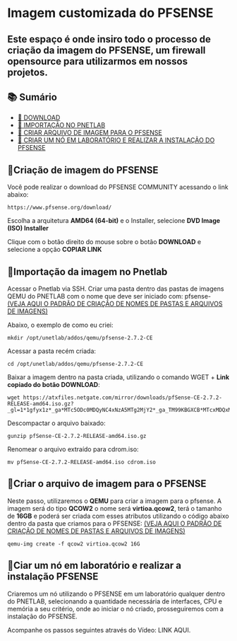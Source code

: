 # Imagem customizada do PFSENSE
<h2 aligh="center">
 Este espaço é onde insiro todo o processo de criação da imagem do PFSENSE, um firewall opensource para utilizarmos em nossos projetos.
</h2>

## 📚 Sumário

- [🚀 DOWNLOAD](#download)
- [🚀 IMPORTAÇÃO NO PNETLAB](#importação)
- [🚀 CRIAR ARQUIVO DE IMAGEM PARA O PFSENSE](#imagem)
- [🚀 CRIAR UM NÓ EM LABORATÓRIO E REALIZAR A INSTALAÇÃO DO PFSENSE](#windows)


## 🚀Criação de imagem do PFSENSE<a id="download"></a>

Você pode realizar o download do PFSENSE COMMUNITY acessando o link abaixo:
```
https://www.pfsense.org/download/
```
Escolha a arquitetura **AMD64 (64-bit)** e o Installer, selecione **DVD Image (ISO) Installer**

Clique com o botão direito do mouse sobre o botão **DOWNLOAD** e selecione a opção **COPIAR LINK**

## 🚀Importação da imagem no Pnetlab<a id="importação"></a>

Acessar o Pnetlab via SSH.
Criar uma pasta dentro das pastas de imagens QEMU do PNETLAB com o nome que deve ser iniciado com: pfsense- 
[(VEJA AQUI O PADRÃO DE CRIAÇÃO DE NOMES DE PASTAS E ARQUIVOS DE IMAGENS)](https://github.com/sanderethx/pnetlabv6/blob/main/padrao-pastas.md)

Abaixo, o exemplo de como eu criei:

```
mkdir /opt/unetlab/addos/qemu/pfsense-2.7.2-CE
```
Acessar a pasta recém criada:
```
cd /opt/unetlab/addos/qemu/pfsense-2.7.2-CE
```

Baixar a imagem dentro na pasta criada, utilizando o comando WGET + **Link copiado do botão DOWNLOAD**:

```
wget https://atxfiles.netgate.com/mirror/downloads/pfSense-CE-2.7.2-RELEASE-amd64.iso.gz?_gl=1*1gfyx1z*_ga*MTc5ODc0MDQyNC4xNzA5MTg2MjY2*_ga_TM99KBGXCB*MTcxMDQxMjc0Ni4zLjAuMTcxMDQxMjc0Ni42MC4wLjA.
```

Descompactar o arquivo baixado:
```
gunzip pfSense-CE-2.7.2-RELEASE-amd64.iso.gz
```

Renomear o arquivo extraído para cdrom.iso:
```
mv pfSense-CE-2.7.2-RELEASE-amd64.iso cdrom.iso
```


## 🚀Criar o arquivo de imagem para o PFSENSE<a id="imagem"></a>
Neste passo, utilizaremos o **QEMU** para criar a imagem para o pfsense.
A imagem será do tipo **QCOW2** o  nome será **virtioa.qcow2**, terá o tamanho de **16GB** e poderá ser criada com esses atributos utilizando o código abaixo dentro da pasta que criamos para o PFSENSE:
[(VEJA AQUI O PADRÃO DE CRIAÇÃO DE NOMES DE PASTAS E ARQUIVOS DE IMAGENS)](https://github.com/sanderethx/pnetlabv6/blob/main/padrao-pastas.md)

```
qemu-img create -f qcow2 virtioa.qcow2 16G
```

## 🚀Ciar um nó em laboratório e realizar a instalação PFSENSE<a id="pfsense"></a>
Criaremos um nó utilizando o PFSENSE em um laboratório qualquer dentro do PNETLAB, selecionando a quantidade necessária de interfaces, CPU e memória a seu critério, onde ao iniciar o nó criado, prosseguiremos com a instalação do PFSENSE.

Acompanhe os passos seguintes através do Vídeo:
LINK AQUI.
